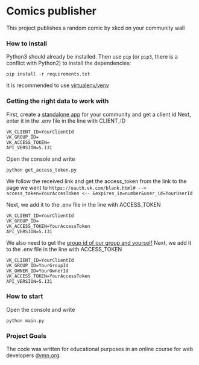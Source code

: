 # Comics publisher

This project publishes a random comic by xkcd on your community wall

### How to install
Python3 should already be installed. Then use `pip` (or `pip3`, there is a conflict with Python2) to install the dependencies:
```
pip install -r requirements.txt
```
It is recommended to use [virtualenv/venv](https://docs.python.org/3/library/venv.html)

### Getting the right data to work with
First, create a [standalone app](https://vk.com/editapp?act=create) for your community and get a client id
Next, enter it in the .env file in the line with CLIENT_ID

```
VK_CLIENT_ID=YourClientId
VK_GROUP_ID=
VK_ACCESS_TOKEN=
API_VERSION=5.131
```

Open the console and write
```
python get_access_token.py
```
We follow the received link and get the access_token from the link to the page we went to
`https://oauth.vk.com/blank.html# --> access_token=YourAccesToken <-- &expires_in=number&user_id=YourUserId`

Next, we add it to the .env file in the line with ACCESS_TOKEN
```
VK_CLIENT_ID=YourClientId
VK_GROUP_ID=
VK_ACCESS_TOKEN=YourAccessToken
API_VERSION=5.131
```

We also need to get the [group id of our group and yourself](https://regvk.com/id/)
Next, we add it to the .env file in the line with ACCESS_TOKEN
```
VK_CLIENT_ID=YourClientId
VK_GROUP_ID=YourGroupId
VK_OWNER_ID=YourOwnerId
VK_ACCESS_TOKEN=YourAccessToken
API_VERSION=5.131
```

### How to start
Open the console and write
```
python main.py
```

### Project Goals

The code was written for educational purposes in an online course for web developers [dvmn.org](https://dvmn.org/).